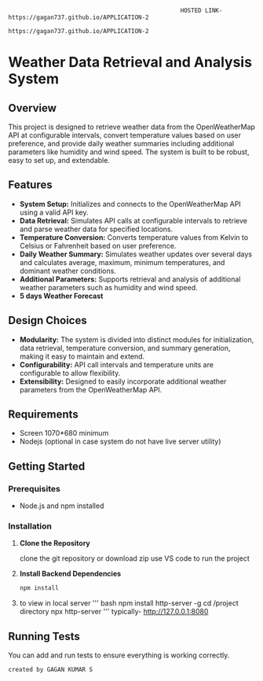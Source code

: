                                                      HOSTED LINK- https://gagan737.github.io/APPLICATION-2
                                                                 https://gagan737.github.io/APPLICATION-2

# Weather Data Retrieval and Analysis System

## Overview

This project is designed to retrieve weather data from the OpenWeatherMap API at configurable intervals, convert temperature values based on user preference, and provide daily weather summaries including additional parameters like humidity and wind speed. The system is built to be robust, easy to set up, and extendable.

## Features

- **System Setup:** Initializes and connects to the OpenWeatherMap API using a valid API key.
- **Data Retrieval:** Simulates API calls at configurable intervals to retrieve and parse weather data for specified locations.
- **Temperature Conversion:** Converts temperature values from Kelvin to Celsius or Fahrenheit based on user preference.
- **Daily Weather Summary:** Simulates weather updates over several days and calculates average, maximum, minimum temperatures, and dominant weather conditions.
- **Additional Parameters:** Supports retrieval and analysis of additional weather parameters such as humidity and wind speed.
- **5 days Weather Forecast** 

## Design Choices

- **Modularity:** The system is divided into distinct modules for initialization, data retrieval, temperature conversion, and summary generation, making it easy to maintain and extend.
- **Configurability:** API call intervals and temperature units are configurable to allow flexibility.
- **Extensibility:** Designed to easily incorporate additional weather parameters from the OpenWeatherMap API.

## Requirements
- Screen 1070*680 minimum
- Nodejs (optional in case system do not have live server utility)

## Getting Started

### Prerequisites

- Node.js and npm installed

### Installation

1. **Clone the Repository**
   
   clone the git repository
   or download zip
   use VS code to run the project
   

3. **Install Backend Dependencies**

   ```bash
   npm install

   ```
   
4. to view in local server
   ''' bash
   npm install http-server -g
   cd /project directory
   npx http-server
   '''
   typically- http://127.0.0.1:8080
   

## Running Tests

You can add and run tests to ensure everything is working correctly.
```
created by GAGAN KUMAR S

